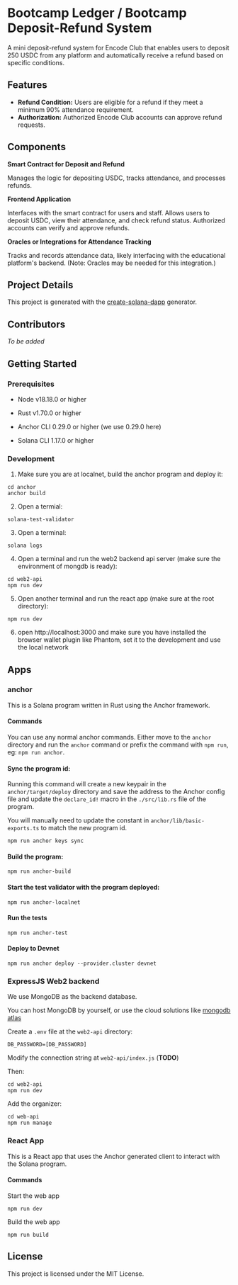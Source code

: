# Bootcamp Ledger / Bootcamp Deposit-Refund System

A mini deposit-refund system for Encode Club that enables users to deposit 250 USDC from any platform and automatically receive a refund based on specific conditions.

## Features

- **Refund Condition:** Users are eligible for a refund if they meet a minimum 90% attendance requirement.
- **Authorization:** Authorized Encode Club accounts can approve refund requests.

## Components
**Smart Contract for Deposit and Refund**

Manages the logic for depositing USDC, tracks attendance, and processes refunds.

**Frontend Application**

Interfaces with the smart contract for users and staff. Allows users to deposit USDC, view their attendance, and check refund status. Authorized accounts can verify and approve refunds.

**Oracles or Integrations for Attendance Tracking**

Tracks and records attendance data, likely interfacing with the educational platform's backend. (Note: Oracles may be needed for this integration.)


[//]: # (# ledger-bootcamp)

[//]: # (A mini deposit-refund system for Encode Club that allows users to deposit 250 USDC &#40;from whatever platform they are using&#41; and receive an automatic refund if certain conditions are met.)

[//]: # ()
[//]: # (The refund condition would be a minimum 90% attendence time. The authorized Encode Club accounts would be able to approve the refund...etc.)

[//]: # ()
[//]: # (Smart Contract for Deposit and Refund: Manages the logic for depositing USDC, tracking attendance, and processing refunds.)

[//]: # ()
[//]: # (Frontend Application: Interfaces with the smart contract for users and staff. Allows users to deposit USDC and view their attendance and refund status. Allows authorized accounts to verify and approve refunds.)

[//]: # ()
[//]: # (Oracles or Integrations for Attendance Tracking: Reliable tracking and recording of attendance data which would likely need to interface with the educational platform's backend. &#40;Not too familiar with oracles though&#41;)

## Project Details

This project is generated with the [create-solana-dapp](https://github.com/solana-developers/create-solana-dapp) generator.

## Contributors

*To be added*


## Getting Started

### Prerequisites

- Node v18.18.0 or higher

- Rust v1.70.0 or higher
- Anchor CLI 0.29.0 or higher (we use 0.29.0 here)
- Solana CLI 1.17.0 or higher

### Development

1. Make sure you are at localnet, build the anchor program and deploy it:

```shell
cd anchor
anchor build
```

2. Open a termial:

```shell
solana-test-validator
```

3. Open a terminal:

```shell
solana logs
```

4. Open a terminal and run the web2 backend api server (make sure the environment of mongdb is ready):

```shell
cd web2-api
npm run dev
```

5. Open another terminal and run the react app (make sure at the root directory):

```shell
npm run dev
```

6.  open http://localhost:3000 and make sure you have installed the browser wallet plugin like Phantom, set it to the development and use the local network

## Apps

### anchor

This is a Solana program written in Rust using the Anchor framework.

#### Commands

You can use any normal anchor commands. Either move to the `anchor` directory and run the `anchor` command or prefix the command with `npm run`, eg: `npm run anchor`.

#### Sync the program id:

Running this command will create a new keypair in the `anchor/target/deploy` directory and save the address to the Anchor config file and update the `declare_id!` macro in the `./src/lib.rs` file of the program.

You will manually need to update the constant in `anchor/lib/basic-exports.ts` to match the new program id.

```shell
npm run anchor keys sync
```

#### Build the program:

```shell
npm run anchor-build
```

#### Start the test validator with the program deployed:

```shell
npm run anchor-localnet
```

#### Run the tests

```shell
npm run anchor-test
```

#### Deploy to Devnet

```shell
npm run anchor deploy --provider.cluster devnet
```

### ExpressJS Web2 backend

We use MongoDB as the backend database.

You can host MongoDB by yourself, or use the cloud solutions like [mongodb atlas](https://www.mongodb.com/cloud/atlas)

Create a `.env` file at the `web2-api` directory:

```
DB_PASSWORD=[DB_PASSWORD]
```

Modify the connection string at `web2-api/index.js` (**TODO**)

Then:

```shell
cd web2-api
npm run dev
```

Add the organizer:

```shell
cd web-api
npm run manage
```

### React App

This is a React app that uses the Anchor generated client to interact with the Solana program.

#### Commands

Start the web app

```shell
npm run dev
```

Build the web app

```shell
npm run build
```

## License
This project is licensed under the MIT License.
